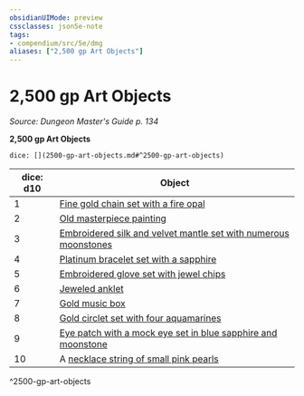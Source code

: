```yaml
---
obsidianUIMode: preview
cssclasses: json5e-note
tags:
- compendium/src/5e/dmg
aliases: ["2,500 gp Art Objects"]
---
```

# 2,500 gp Art Objects
*Source: Dungeon Master's Guide p. 134* 

**2,500 gp Art Objects**

`dice: [](2500-gp-art-objects.md#^2500-gp-art-objects)`

| dice: d10 | Object |
|-----------|--------|
| 1 | [Fine gold chain set with a fire opal](fine-gold-chain-set-with-a-fire-opal.md) |
| 2 | [Old masterpiece painting](old-masterpiece-painting.md) |
| 3 | [Embroidered silk and velvet mantle set with numerous moonstones](embroidered-silk-and-velvet-mantle-set-with-numerous-moonstones.md) |
| 4 | [Platinum bracelet set with a sapphire](platinum-bracelet-set-with-a-sapphire.md) |
| 5 | [Embroidered glove set with jewel chips](embroidered-glove-set-with-jewel-chips.md) |
| 6 | [Jeweled anklet](jeweled-anklet.md) |
| 7 | [Gold music box](gold-music-box.md) |
| 8 | [Gold circlet set with four aquamarines](gold-circlet-set-with-four-aquamarines.md) |
| 9 | [Eye patch with a mock eye set in blue sapphire and moonstone](eye-patch-with-a-mock-eye-set-in-blue-sapphire-and-moonstone.md) |
| 10 | A [necklace string of small pink pearls](necklace-string-of-small-pink-pearls.md) |
^2500-gp-art-objects